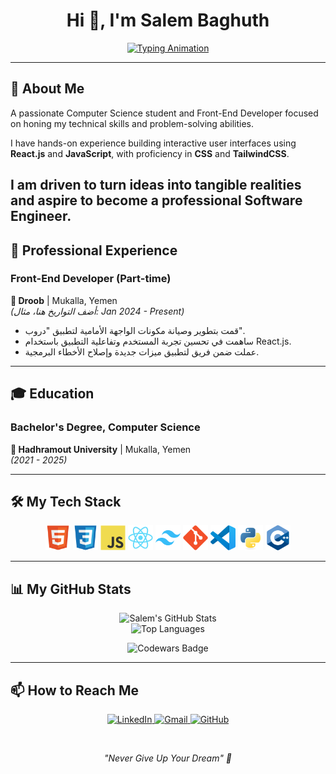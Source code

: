 <div align="center">
  <h1>
    Hi 👋, I'm Salem Baghuth
  </h1>
  
  <a href="#">
    <img src="https://readme-typing-svg.demolab.com?font=Orbitron&weight=700&size=24&color=34E7F8&center=true&vCenter=true&width=500&lines=Computer+Science+Student;Front-End+Developer;React.js+%26+JavaScript+Specialist;Aspiring+Software+Engineer" alt="Typing Animation" />
  </a>
</div>

---
## 🚀 About Me
A passionate Computer Science student and Front-End Developer focused on honing my technical skills and problem-solving abilities.


I have hands-on experience building interactive user interfaces using <strong>React.js</strong> and <strong>JavaScript</strong>, with proficiency in <strong>CSS</strong> and <strong>TailwindCSS</strong>.


I am driven to turn ideas into tangible realities and aspire to become a professional <strong>Software Engineer</strong>.
---

## 💼 Professional Experience

### <strong>Front-End Developer</strong> (Part-time)
<p>
  <strong>📍 Droob</strong> | Mukalla, Yemen
  <br/>
  <em>(أضف التواريخ هنا، مثال: Jan 2024 - Present)</em>
</p>
<ul>
  <li>قمت بتطوير وصيانة مكونات الواجهة الأمامية لتطبيق "دروب".</li>
  <li>ساهمت في تحسين تجربة المستخدم وتفاعلية التطبيق باستخدام React.js.</li>
  <li>عملت ضمن فريق لتطبيق ميزات جديدة وإصلاح الأخطاء البرمجية.</li>
</ul>

---

## 🎓 Education

### <strong>Bachelor's Degree, Computer Science</strong>
<p>
  <strong>📍 Hadhramout University</strong> | Mukalla, Yemen
  <br/>
  <em>(2021 - 2025)</em>
</p>

---

## 🛠️ My Tech Stack
<p align="center">
  <img alt="HTML5" width="40" src="https://raw.githubusercontent.com/devicons/devicon/master/icons/html5/html5-original.svg" />
  <img alt="CSS3" width="40" src="https://raw.githubusercontent.com/devicons/devicon/master/icons/css3/css3-original.svg" />
  <img alt="JavaScript" width="40" src="https://raw.githubusercontent.com/devicons/devicon/master/icons/javascript/javascript-original.svg" />
  <img alt="React" width="40" src="https://raw.githubusercontent.com/devicons/devicon/master/icons/react/react-original.svg" />
  <img alt="TailwindCSS" width="40" src="https://raw.githubusercontent.com/devicons/devicon/master/icons/tailwindcss/tailwindcss-original.svg" />
  <img alt="Git" width="40" src="https://raw.githubusercontent.com/devicons/devicon/master/icons/git/git-original.svg" />
  <img alt="VSCode" width="40" src="https://raw.githubusercontent.com/devicons/devicon/master/icons/vscode/vscode-original.svg" />
  <img alt="Python" width="40" src="https://raw.githubusercontent.com/devicons/devicon/master/icons/python/python-original.svg" />
  <img alt="C++" width="40" src="https://raw.githubusercontent.com/devicons/devicon/master/icons/cplusplus/cplusplus-original.svg" />
</p>

---

## 📊 My GitHub Stats
<p align="center">
  <img src="https://github-readme-stats.vercel.app/api?username=salimsaid31&show_icons=true&theme=dark&count_private=true&include_all_commits=true" alt="Salem's GitHub Stats" />
  <br/>
  <img src="https://github-readme-stats.vercel.app/api/top-langs/?username=salimsaid31&layout=compact&theme=dark" alt="Top Languages" />
</p>
<p align="center">
  <img src="https://www.codewars.com/users/salem83-Dev/badges/large" alt="Codewars Badge" />
</p>

---

## 📫 How to Reach Me
<p align="center">
  <a href="https://linkedin.com/in/salem-baghouth-800887271" target="_blank">
    <img src="https://img.shields.io/badge/LinkedIn-0A66C2?style=for-the-badge&logo=linkedin&logoColor=white" alt="LinkedIn"/>
  </a>
  <a href="mailto:salembagh131@gmail.com">
    <img src="https://img.shields.io/badge/Gmail-D14836?style=for-the-badge&logo=gmail&logoColor=white" alt="Gmail"/>
  </a>
  <a href="https://github.com/salimsaid31" target="_blank">
    <img src="https://img.shields.io/badge/GitHub-181717?style=for-the-badge&logo=github&logoColor=white" alt="GitHub"/>
  </a>
</p>

<br/>

<p align="center">
  <i>"Never Give Up Your Dream" 🚀</i>
</p>
